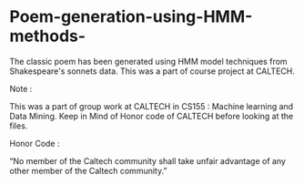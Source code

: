 # Poem-generation-using-HMM-methods-
The classic poem has been generated using HMM model techniques from Shakespeare's sonnets data. This was a part of course project at CALTECH.  

Note :

This was a part of group work at CALTECH in CS155 : Machine learning and Data Mining. Keep in Mind of Honor code of CALTECH before looking at the files.

Honor Code :

“No member of the Caltech community shall take unfair advantage of any other member of the Caltech community.”
